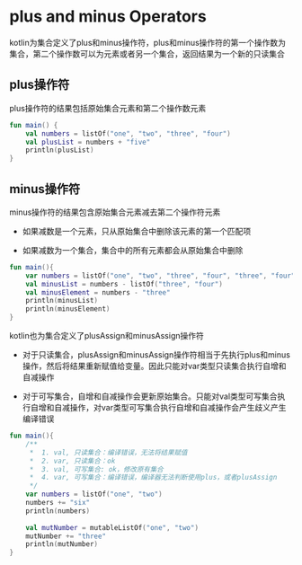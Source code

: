 # plus and minus Operators
kotlin为集合定义了plus和minus操作符，plus和minus操作符的第一个操作数为集合，第二个操作数可以为元素或者另一个集合，返回结果为一个新的只读集合

## plus操作符
plus操作符的结果包括原始集合元素和第二个操作数元素

```kotlin
fun main() {
    val numbers = listOf("one", "two", "three", "four")
    val plusList = numbers + "five"
    println(plusList)
}
```

## minus操作符
minus操作符的结果包含原始集合元素减去第二个操作符元素

* 如果减数是一个元素，只从原始集合中删除该元素的第一个匹配项

* 如果减数为一个集合，集合中的所有元素都会从原始集合中删除

```kotlin
fun main(){
    var numbers = listOf("one", "two", "three", "four", "three", "four")
    val minusList = numbers - listOf("three", "four")
    val minusElement = numbers - "three"
    println(minusList)
    println(minusElement)
}
```

kotlin也为集合定义了plusAssign和minusAssign操作符

* 对于只读集合，plusAssign和minusAssign操作符相当于先执行plus和minus操作，然后将结果重新赋值给变量。因此只能对var类型只读集合执行自增和自减操作

* 对于可写集合，自增和自减操作会更新原始集合。只能对val类型可写集合执行自增和自减操作，对var类型可写集合执行自增和自减操作会产生歧义产生编译错误

```kotlin
fun main(){
    /**
     *  1. val, 只读集合：编译错误，无法将结果赋值
     *  2. var, 只读集合：ok
     *  3. val, 可写集合: ok，修改原有集合
     *  4. var, 可写集合：编译错误，编译器无法判断使用plus，或者plusAssign
     */
    var numbers = listOf("one", "two")
    numbers += "six"
    println(numbers)
    
    val mutNumber = mutableListOf("one", "two")
    mutNumber += "three"
    println(mutNumber)
}
```

